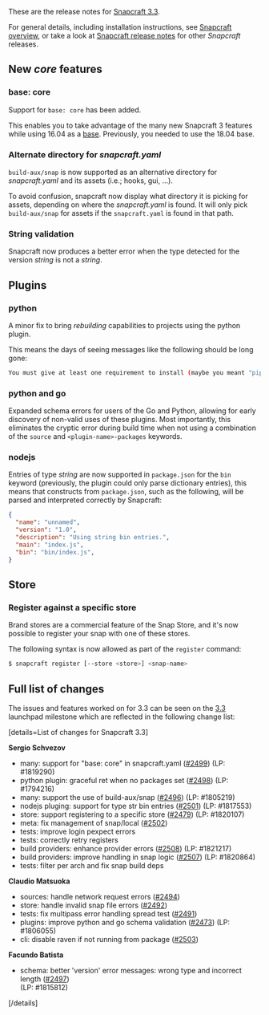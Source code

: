 These are the release notes for [Snapcraft 3.3](https://github.com/snapcore/snapcraft/releases/tag/3.3).

For general details, including installation instructions, see [Snapcraft overview](/t/snapcraft-overview/8940), or take a look at [Snapcraft release notes](/t/snapcraft-release-notes/10721) for other *Snapcraft* releases.

## New *core* features

### base: core

Support for `base: core` has been added.

This enables you to take advantage of the many new Snapcraft 3 features while using 16.04 as a [base](/t/snapcraft-overview/8940#base-snap). Previously, you needed to use the 18.04 base.

### Alternate directory for *snapcraft.yaml*

`build-aux/snap` is now supported as an alternative directory for *snapcraft.yaml* and its assets (i.e.; hooks, gui, ...).

To avoid confusion, snapcraft now display what directory it is picking for assets, depending on where the *snapcraft.yaml* is found. It will only pick `build-aux/snap` for assets if the `snapcraft.yaml` is found in that path.

### String validation

Snapcraft now produces a better error when the type detected for the version *string* is not a *string*.

## Plugins

### python

A minor fix to bring *rebuilding* capabilities to projects using the python plugin.

This means the days of seeing messages like the following should be long gone:

```bash
You must give at least one requirement to install (maybe you meant "pip install ...")

```

### python and go

Expanded schema errors for users of the Go and Python, allowing for early discovery of non-valid uses of these plugins. Most importantly, this eliminates the cryptic error during build time when not using a combination of the `source` and `<plugin-name>-packages` keywords.

### nodejs

Entries of type *string* are now supported in `package.json` for the `bin` keyword (previously, the plugin could only parse dictionary entries), this means that constructs from `package.json`, such as the following, will be parsed and interpreted correctly by Snapcraft:

```json
{
  "name": "unnamed",
  "version": "1.0",
  "description": "Using string bin entries.",
  "main": "index.js",
  "bin": "bin/index.js",
}
```

## Store

### Register against a specific store

Brand stores are a commercial feature of the Snap Store, and it's now possible to register your snap with one of these stores.

The following syntax is now allowed as part of the `register` command:

```bash
$ snapcraft register [--store <store>] <snap-name>
```

## Full list of changes

The issues and features worked on for 3.3 can be seen on the [3.3](https://bugs.launchpad.net/snapcraft/+milestone/3.3) launchpad milestone which are reflected in the following change list:

[details=List of changes for Snapcraft 3.3]

**Sergio Schvezov**

-   many: support for "base: core" in snapcraft.yaml ([#2499](https://github.com/snapcore/snapcraft/pull/2499)) (LP: #1819290)
-   python plugin: graceful ret when no packages set ([#2498](https://github.com/snapcore/snapcraft/pull/2498)) (LP: #1794216)
-   many: support the use of build-aux/snap ([#2496](https://github.com/snapcore/snapcraft/pull/2496)) (LP: #1805219)
-   nodejs pluging: support for type str bin entries ([#2501](https://github.com/snapcore/snapcraft/pull/2501)) (LP: #1817553)
-   store: support registering to a specific store ([#2479](https://github.com/snapcore/snapcraft/pull/2479)) (LP: #1820107)
-   meta: fix management of snap/local ([#2502](https://github.com/snapcore/snapcraft/pull/2502))
-   tests: improve login pexpect errors
-   tests: correctly retry registers
-   build providers: enhance provider errors ([#2508](https://github.com/snapcore/snapcraft/pull/2508)) (LP: #1821217)
-   build providers: improve handling in snap logic ([#2507](https://github.com/snapcore/snapcraft/pull/2507)) (LP: #1820864)
-   tests: filter per arch and fix snap build deps

**Claudio Matsuoka**

-   sources: handle network request errors ([#2494](https://github.com/snapcore/snapcraft/pull/2494))
-   store: handle invalid snap file errors ([#2492](https://github.com/snapcore/snapcraft/pull/2492))
-   tests: fix multipass error handling spread test ([#2491](https://github.com/snapcore/snapcraft/pull/2491))
-   plugins: improve python and go schema validation ([#2473](https://github.com/snapcore/snapcraft/pull/2473)) (LP: #1806055)
-   cli: disable raven if not running from package ([#2503](https://github.com/snapcore/snapcraft/pull/2503))

**Facundo Batista**

-   schema: better 'version' error messages: wrong type and incorrect length ([#2497](https://github.com/snapcore/snapcraft/pull/2497))\
    (LP: #1815812)
    
[/details]